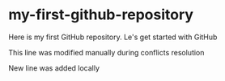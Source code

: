 # my-first-github-repository
Here is my first GitHub repository. Le's get started with GitHub

This line was modified manually during conflicts resolution

New line was added locally
